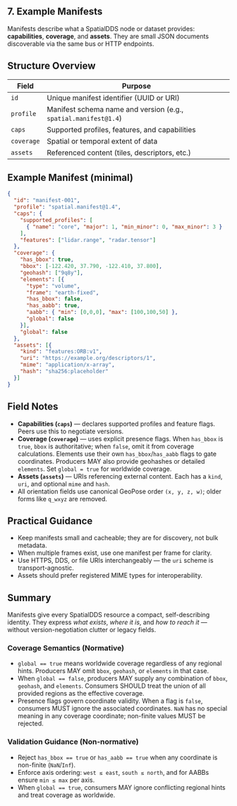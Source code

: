 ## 7. Example Manifests

Manifests describe what a SpatialDDS node or dataset provides: **capabilities**, **coverage**, and **assets**. They are small JSON documents discoverable via the same bus or HTTP endpoints.

## Structure Overview
| Field | Purpose |
|-------|----------|
| `id` | Unique manifest identifier (UUID or URI) |
| `profile` | Manifest schema name and version (e.g., `spatial.manifest@1.4`) |
| `caps` | Supported profiles, features, and capabilities |
| `coverage` | Spatial or temporal extent of data |
| `assets` | Referenced content (tiles, descriptors, etc.) |

## Example Manifest (minimal)
```json
{
  "id": "manifest-001",
  "profile": "spatial.manifest@1.4",
  "caps": {
    "supported_profiles": [
      { "name": "core", "major": 1, "min_minor": 0, "max_minor": 3 }
    ],
    "features": ["lidar.range", "radar.tensor"]
  },
  "coverage": {
    "has_bbox": true,
    "bbox": [-122.420, 37.790, -122.410, 37.800],
    "geohash": ["9q8y"],
    "elements": [{
      "type": "volume",
      "frame": "earth-fixed",
      "has_bbox": false,
      "has_aabb": true,
      "aabb": { "min": [0,0,0], "max": [100,100,50] },
      "global": false
    }],
    "global": false
  },
  "assets": [{
    "kind": "features:ORB:v1",
    "uri": "https://example.org/descriptors/1",
    "mime": "application/x-array",
    "hash": "sha256:placeholder"
  }]
}
```

## Field Notes
* **Capabilities (`caps`)** — declares supported profiles and feature flags. Peers use this to negotiate versions.  
* **Coverage (`coverage`)** — uses explicit presence flags. When `has_bbox` is `true`, `bbox` is authoritative; when `false`, omit it from coverage calculations. Elements use their own `has_bbox`/`has_aabb` flags to gate coordinates. Producers MAY also provide geohashes or detailed `elements`. Set `global = true` for worldwide coverage.
* **Assets (`assets`)** — URIs referencing external content. Each has a `kind`, `uri`, and optional `mime` and `hash`.  
* All orientation fields use canonical GeoPose order `(x, y, z, w)`; older forms like `q_wxyz` are removed.  

## Practical Guidance
* Keep manifests small and cacheable; they are for discovery, not bulk metadata.  
* When multiple frames exist, use one manifest per frame for clarity.  
* Use HTTPS, DDS, or file URIs interchangeably — the `uri` scheme is transport-agnostic.  
* Assets should prefer registered MIME types for interoperability.

## Summary
Manifests give every SpatialDDS resource a compact, self-describing identity. They express *what exists*, *where it is*, and *how to reach it* — without version-negotiation clutter or legacy fields.
### Coverage Semantics (Normative)

* `global == true` means worldwide coverage regardless of any regional hints. Producers MAY omit `bbox`, `geohash`, or `elements` in that case.
* When `global == false`, producers MAY supply any combination of `bbox`, `geohash`, and `elements`. Consumers SHOULD treat the union of all provided regions as the effective coverage.
* Presence flags govern coordinate validity. When a flag is `false`, consumers MUST ignore the associated coordinates. `NaN` has no special meaning in any coverage coordinate; non-finite values MUST be rejected.

### Validation Guidance (Non-normative)

* Reject `has_bbox == true` or `has_aabb == true` when any coordinate is non-finite (`NaN`/`Inf`).
* Enforce axis ordering: `west ≤ east`, `south ≤ north`, and for AABBs ensure `min ≤ max` per axis.
* When `global == true`, consumers MAY ignore conflicting regional hints and treat coverage as worldwide.

